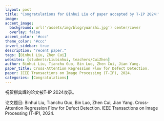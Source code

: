 ```yaml
---
layout: post
title: "Congratulations for Binhui Liu of paper accepted by T-IP 2024!"
image:
accent_image:
  background: url('/assets/img/blog/yuanshi.jpg') center/cover
  overlay: false
accent_color: '#ccc'
theme_color: '#ccc'
invert_sidebar: true
description: "recent paper."
tags: [Binhui Liu, Zhen Cui]
websites: [students/Liubinhui, teachers/CuiZhen]
author: Binhui Liu, Tianchu Guo, Bin Luo, Zhen Cui, Jian Yang.
paper_title: Cross-Attention Regression Flow for Defect Detection.
paper: IEEE Transactions on Image Processing (T-IP), 2024.
categories: [Congratulations]
---
```

祝贺柳宾辉的论文被T-IP 2024收录。

论文题目: Binhui Liu, Tianchu Guo, Bin Luo, Zhen Cui, Jian Yang. Cross-Attention Regression Flow for Defect Detection. IEEE Transactions on Image Processing (T-IP), 2024.
